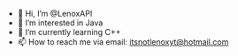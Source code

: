 - 👋 Hi, I’m @LenoxAPI
- 👀 I’m interested in Java
- 🌱 I’m currently learning C++
- 📫 How to reach me via email: itsnotlenoxyt@hotmail.com

<!---
LenoxAPI/LenoxAPI is a ✨ special ✨ repository because its `README.md` (this file) appears on your GitHub profile.
You can click the Preview link to take a look at your changes.
--->
